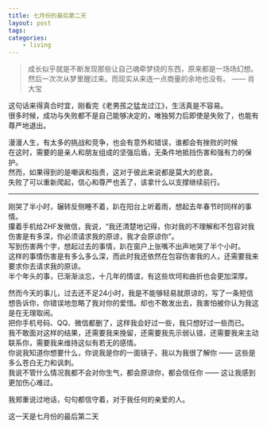 ```yaml
---
title: 七月份的最后第二天
layout: post
tags:
categories:
    - living
---
```


> 成长似乎就是不断发现那些让自己魂牵梦绕的东西，原来都是一场场幻想。然后一次次从梦里醒过来。而现实从来连一点商量的余地也没有。 —— 肖大宝

这句话来得真合时宜，刚看完《老男孩之猛龙过江》，生活真是不容易。   
很多时候，成功与失败都不是自己能够决定的，唯独努力后即使是失败了，也能有尊严地退出。   

漫漫人生，有太多的挑战和竞争，也会有意外和错误，谁都会有挫败的时候   
在这时，需要的是亲人和朋友组成的坚强后盾，无条件地抵挡伤害和强有力的保护。   
然而，如果得到的是嘲讽和指责，这对于彼此来说都是莫大的悲哀。   
失败了可以重新爬起，信心和尊严也丢了，该拿什么以支撑继续前行。


--------------------------------------------------------------------


刚哭了半小时，辗转反侧睡不着，趴在阳台上听着雨，想起去年春节时同样的事情。   
攥着手机给ZHF发微信，我说，“我还清楚地记得，你对我的不理解和不包容对我伤害是有多深，你必须请求我的原谅，我才会原谅你”。   
写到伤害两个字，想起过去的事情，趴在窗户上张嘴不出声地哭了半个小时。   
这样的事情伤害是有多么多么深，而此时我还依然在包容伤害我的人，还需要我来要求你去请求我的原谅。   
半个年头的事，已渐渐淡忘，十几年的情谊，有这些坎坷和曲折也会更加深厚。   


然而今天的事儿，过去还不足24小时，我是不能够轻易就原谅的，写了一条短信想告诉你，你错误地忽略了我对你的爱惜。却也不敢发出去，我害怕被你认为我这是在无理取闹。   
把你手机号码、QQ、微信都删了，这样我会好过一些，我只想好过一些而已。   
我不敢面对这样的结果，还需要我来挽留，还需要我先示弱认错，还需要我来主动联系你，需要我来维持这似有若无的感情。   
你说我知道你想要什么，你说我是你的一面镜子，我以为我很了解你 —— 这些是多么苍白无力和讽刺。   
我说不管什么情况我都不会对你生气，都会原谅你，都会信任你 —— 这让我感到更加伤心难过。   
   
我郑重说过地话，句句都信守着，对于我任何的亲爱的人。

这一天是七月份的最后第二天

